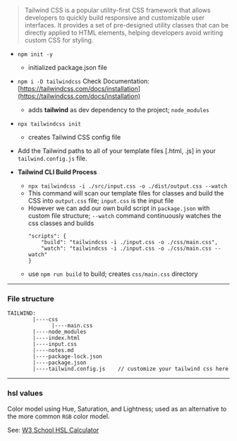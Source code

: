 > Tailwind CSS is a popular utility-first CSS framework that allows developers to quickly build responsive and customizable user interfaces. It provides a set of pre-designed utility classes that can be directly applied to HTML elements, helping developers avoid writing custom CSS for styling.

* `npm init -y`
    * initialized package.json file

* `npm i -D tailwindcss` Check Documentation: [https://tailwindcss.com/docs/installation](https://tailwindcss.com/docs/installation)
    * adds **tailwind** as dev dependency to the project; `node_modules`

* `npx tailwindcss init`
    * creates Tailwind CSS config file

* Add the Tailwind paths to all of your template files [.html, .js] in your `tailwind.config.js` file.

* **Tailwind CLI Build Process**
    * `npx tailwindcss -i ./src/input.css -o ./dist/output.css --watch`
    * This command will scan our template files for classes and build the CSS into `output.css` file; `input.css` is the input file
    * However we can add our own build script in `package.json` with custom file structure; `--watch` command continuously watches the css classes and builds
        ```
        "scripts": {
            "build": "tailwindcss -i ./input.css -o ./css/main.css",
            "watch": "tailwindcss -i ./input.css -o ./css/main.css --watch"
        }
        ```
    * use `npm run build` to build; creates `css/main.css` directory

---

### File structure

```
TAILWIND:
        |----css
              |----main.css
        |----node_modules
        |----index.html
        |----input.css
        |----notes.md
        |----package-lock.json
        |----package.json
        |----tailwind.config.js    // customize your tailwind css here
```

---

### hsl values

Color model using Hue, Saturation, and Lightness; used as an alternative to the more common `RGB` color model.

See: [W3 School HSL Calculator](https://www.w3schools.com/colors/colors_hsl.asp)